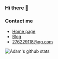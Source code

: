 ### Hi there 👋

### Contact me

- [Home page](https://zongheng.pro)
- [Blog](https://blog.zongheng.pro)
- <276229118@qq.com>

![Adam's github stats](https://github-readme-stats-xi-nine.vercel.app/api?username=hzw1199&show_icons=true&theme=default&count_private=true)

<!--
**hzw1199/hzw1199** is a ✨ _special_ ✨ repository because its `README.md` (this file) appears on your GitHub profile.

Here are some ideas to get you started:

- 🔭 I’m currently working on ...
- 🌱 I’m currently learning ...
- 👯 I’m looking to collaborate on ...
- 🤔 I’m looking for help with ...
- 💬 Ask me about ...
- 📫 How to reach me: ...
- 😄 Pronouns: ...
- ⚡ Fun fact: ...
-->
